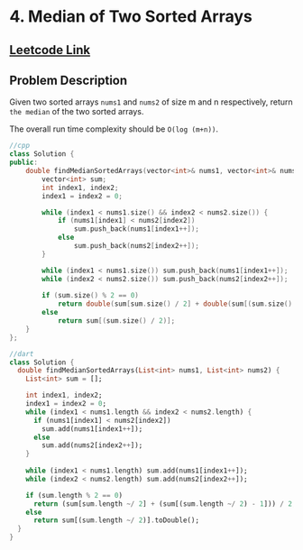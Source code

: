 # 4. Median of Two Sorted Arrays

## [Leetcode Link](https://leetcode.com/problems/median-of-two-sorted-arrays/description/)

## Problem Description

Given two sorted arrays `nums1` and `nums2` of size m and n respectively, return `the median` of the two sorted arrays.

The overall run time complexity should be `O(log (m+n))`.

```cpp
//cpp
class Solution {
public:
    double findMedianSortedArrays(vector<int>& nums1, vector<int>& nums2) {
        vector<int> sum;
        int index1, index2;
        index1 = index2 = 0;

        while (index1 < nums1.size() && index2 < nums2.size()) {
            if (nums1[index1] < nums2[index2])
                sum.push_back(nums1[index1++]);
            else
                sum.push_back(nums2[index2++]);
        }

        while (index1 < nums1.size()) sum.push_back(nums1[index1++]);
        while (index2 < nums2.size()) sum.push_back(nums2[index2++]);
        
        if (sum.size() % 2 == 0)
            return double(sum[sum.size() / 2] + double(sum[(sum.size() / 2) - 1])) / 2;
        else
            return sum[(sum.size() / 2)];
    }
};
```

```dart
//dart
class Solution {
  double findMedianSortedArrays(List<int> nums1, List<int> nums2) {
    List<int> sum = [];

    int index1, index2;
    index1 = index2 = 0;
    while (index1 < nums1.length && index2 < nums2.length) {
      if (nums1[index1] < nums2[index2])
        sum.add(nums1[index1++]);
      else
        sum.add(nums2[index2++]);
    }
    
    while (index1 < nums1.length) sum.add(nums1[index1++]);
    while (index2 < nums2.length) sum.add(nums2[index2++]);

    if (sum.length % 2 == 0)
      return (sum[sum.length ~/ 2] + (sum[(sum.length ~/ 2) - 1])) / 2;
    else
      return sum[(sum.length ~/ 2)].toDouble();
  }
}
```